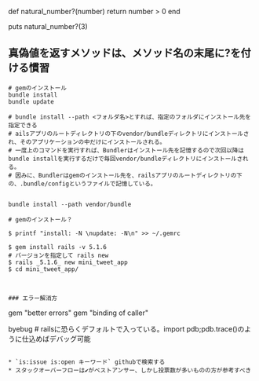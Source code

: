 def natural_number?(number)
  return number > 0
end

puts natural_number?(3) 

## 真偽値を返すメソッドは、メソッド名の末尾に?を付ける慣習

```
# gemのインストール
bundle install
bundle update

# bundle install --path <フォルダ名>とすれば、指定のフォルダにインストール先を指定できる
# ailsアプリのルートディレクトリの下のvendor/bundleディレクトリにインストールされ、そのアプリケーションの中だけにインストールされる。
# 一度上のコマンドを実行すれば、Bundlerはインストール先を記憶するので次回以降はbundle installを実行するだけで毎回vendor/bundleディレクトリにインストールされる。
# 因みに、Bundlerはgemのインストール先を、railsアプリのルートディレクトリの下の、.bundle/configというファイルで記憶している。


bundle install --path vendor/bundle
```

```
# gemのインストール？

$ printf "install: -N \nupdate: -N\n" >> ~/.gemrc

$ gem install rails -v 5.1.6
# バージョンを指定して rails new
$ rails _5.1.6_ new mini_tweet_app
$ cd mini_tweet_app/



### エラー解消方

```
gem "better errors"
gem "binding of caller"

byebug # railsに恐らくデフォルトで入っている。import pdb;pdb.trace()のように仕込めばデバッグ可能
```

* `is:issue is:open キーワード` githubで検索する
* スタックオーバーフローは✔がベストアンサー、しかし投票数が多いものの方が参考すべき
